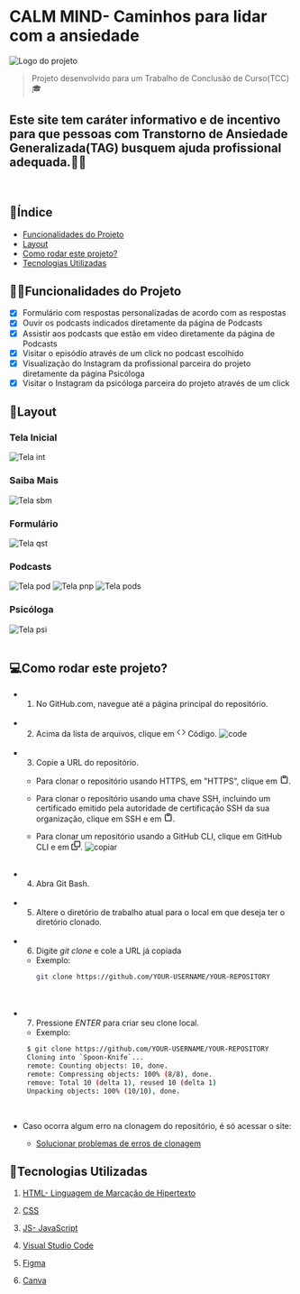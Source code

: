 # CALM MIND- Caminhos para lidar com a ansiedade
![Logo do projeto](./assets/logosite2.png)
>Projeto desenvolvido para um Trabalho de Conclusão de Curso(TCC)🎓
## Este site tem caráter informativo e de incentivo para que pessoas com Transtorno de Ansiedade Generalizada(TAG) busquem ajuda profissional adequada.👨‍⚕️
<br>
 
## 📝Índice
- <a href="#👨‍💻funcionalidades-do-projeto">Funcionalidades do Projeto</a>
- <a href="#💠layout">Layout</a>
- <a href="#💻como-rodar-este-projeto">Como rodar este projeto?</a>
- <a href="#🔧tecnologias-utilizadas">Tecnologias Utilizadas</a>

## 👨‍💻Funcionalidades do Projeto

- [x] Formulário com respostas personalizadas de acordo com as respostas
- [x] Ouvir os podcasts indicados diretamente da página de Podcasts
- [x] Assistir aos podcasts que estão em vídeo diretamente da página de Podcasts
- [x] Visitar o episódio através de um click no podcast escolhido
- [x] Visualização do Instagram da profissional parceira do projeto diretamente da página Psicóloga
- [x] Visitar o Instagram da psicóloga parceira do projeto através de um click

## 💠Layout

### Tela Inicial
![Tela int](./assets/init.png)

### Saiba Mais
![Tela sbm](./assets/sbm.png)

### Formulário
![Tela qst](./assets/form.png)

### Podcasts
![Tela pod](./assets/pod.png)
![Tela pnp](./assets/pnp.png)
![Tela pods](./assets/pods.png)

### Psicóloga
![Tela psi](./assets//psi.png)
<br><br>

## 💻Como rodar este projeto?

* 1. No GitHub.com, navegue até a página principal do repositório.<br><br>
* 2. Acima da lista de arquivos, clique em <svg xmlns="http://www.w3.org/2000/svg" width="16" height="16" viewBox="0 0 24 24"><path fill="currentColor" d="M15.22 4.97a.75.75 0 0 1 1.06 0l6.5 6.5a.75.75 0 0 1 0 1.06l-6.5 6.5a.749.749 0 0 1-1.275-.326a.749.749 0 0 1 .215-.734L21.19 12l-5.97-5.97a.75.75 0 0 1 0-1.06Zm-6.44 0a.75.75 0 0 1 0 1.06L2.81 12l5.97 5.97a.749.749 0 0 1-.326 1.275a.749.749 0 0 1-.734-.215l-6.5-6.5a.75.75 0 0 1 0-1.06l6.5-6.5a.75.75 0 0 1 1.06 0Z"/></svg> Código.
![code](./assets/code.png)<br><br>

* 3. Copie a URL do repositório.

   - Para clonar o repositório usando HTTPS, em "HTTPS", clique em <svg xmlns="http://www.w3.org/2000/svg" width="16" height="16" viewBox="0 0 16 16"><path fill="currentColor" d="M3.626 3.533a.249.249 0 0 0-.126.217v9.5c0 .138.112.25.25.25h8.5a.25.25 0 0 0 .25-.25v-9.5a.249.249 0 0 0-.126-.217a.75.75 0 0 1 .752-1.298c.541.313.874.89.874 1.515v9.5A1.75 1.75 0 0 1 12.25 15h-8.5A1.75 1.75 0 0 1 2 13.25v-9.5c0-.625.333-1.202.874-1.515a.75.75 0 0 1 .752 1.298ZM5.75 1h4.5a.75.75 0 0 1 .75.75v3a.75.75 0 0 1-.75.75h-4.5A.75.75 0 0 1 5 4.75v-3A.75.75 0 0 1 5.75 1Zm.75 3h3V2.5h-3Z"/></svg>.

   - Para clonar o repositório usando uma chave SSH, incluindo um certificado emitido pela autoridade de certificação SSH da sua organização, clique em SSH e em <svg xmlns="http://www.w3.org/2000/svg" width="16" height="16" viewBox="0 0 16 16"><path fill="currentColor" d="M3.626 3.533a.249.249 0 0 0-.126.217v9.5c0 .138.112.25.25.25h8.5a.25.25 0 0 0 .25-.25v-9.5a.249.249 0 0 0-.126-.217a.75.75 0 0 1 .752-1.298c.541.313.874.89.874 1.515v9.5A1.75 1.75 0 0 1 12.25 15h-8.5A1.75 1.75 0 0 1 2 13.25v-9.5c0-.625.333-1.202.874-1.515a.75.75 0 0 1 .752 1.298ZM5.75 1h4.5a.75.75 0 0 1 .75.75v3a.75.75 0 0 1-.75.75h-4.5A.75.75 0 0 1 5 4.75v-3A.75.75 0 0 1 5.75 1Zm.75 3h3V2.5h-3Z"/></svg>.

   - Para clonar um repositório usando a GitHub CLI, clique em GitHub CLI e em <svg xmlns="http://www.w3.org/2000/svg" width="16" height="16" viewBox="0 0 16 16"><path fill="currentColor" d="M0 6.75C0 5.784.784 5 1.75 5h1.5a.75.75 0 0 1 0 1.5h-1.5a.25.25 0 0 0-.25.25v7.5c0 .138.112.25.25.25h7.5a.25.25 0 0 0 .25-.25v-1.5a.75.75 0 0 1 1.5 0v1.5A1.75 1.75 0 0 1 9.25 16h-7.5A1.75 1.75 0 0 1 0 14.25Z"/><path fill="currentColor" d="M5 1.75C5 .784 5.784 0 6.75 0h7.5C15.216 0 16 .784 16 1.75v7.5A1.75 1.75 0 0 1 14.25 11h-7.5A1.75 1.75 0 0 1 5 9.25Zm1.75-.25a.25.25 0 0 0-.25.25v7.5c0 .138.112.25.25.25h7.5a.25.25 0 0 0 .25-.25v-7.5a.25.25 0 0 0-.25-.25Z"/></svg>.
   ![copiar](./assets/copiar.png)<br><br>

* 4. Abra Git Bash.<br><br>


* 5. Altere o diretório de trabalho atual para o local em que deseja ter o diretório clonado.<br><br>


* 6. Digite *git clone* e cole a URL já copiada<br>
  - Exemplo: 
    ```bash
    git clone https://github.com/YOUR-USERNAME/YOUR-REPOSITORY
    ```
    <br><br>
    

* 7. Pressione *ENTER* para criar seu clone local.
  - Exemplo: 
   ```bash 
    $ git clone https://github.com/YOUR-USERNAME/YOUR-REPOSITORY
    Cloning into `Spoon-Knife`...
    remote: Counting objects: 10, done.
    remote: Compressing objects: 100% (8/8), done.
    remove: Total 10 (delta 1), reused 10 (delta 1)
    Unpacking objects: 100% (10/10), done.
    ```
<br>

* Caso ocorra algum erro na clonagem do repositório, é só acessar o site:<br>

  * [Solucionar problemas de erros de clonagem](https://docs.github.com/pt/repositories/creating-and-managing-repositories/cloning-a-repository#troubleshooting-cloning-errors)

## 🔧Tecnologias Utilizadas 
 1. [HTML- Linguagem de Marcação de Hipertexto](https://pt.wikipedia.org/wiki/HTML)<br>

 2. [CSS](https://pt.wikipedia.org/wiki/Cascading_Style_Sheets)<br>

 3. [JS- JavaScript](https://www.javascript.com)<br>

 4. [Visual Studio Code](https://code.visualstudio.com)<br>

 5. [Figma](https://www.figma.com)<br>

 6. [Canva](https://www.canva.com)<br>